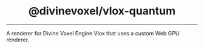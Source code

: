 <h1 align="center">
@divinevoxel/vlox-quantum
</h1>



---

A renderer for Divine Voxel Engine Vlox that uses a custom Web GPU renderer. 

